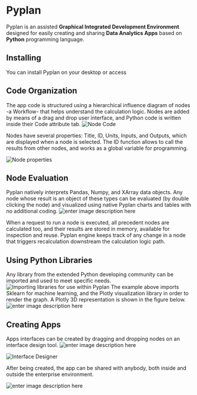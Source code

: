 # **Pyplan**
Pyplan is an assisted  **Graphical Integrated Development Environment** designed for easily creating and sharing **Data Analytics Apps** based on  **Python** programming language.

## **Installing**
You can install Pyplan on your desktop or access 
## **Code Organization**
The app code is structured using a hierarchical influence diagram of nodes -a Workflow- that helps understand the calculation logic. Nodes are added by means of a drag and drop user interface, and Python code is written inside their Code attribute tab. 
![Node Code](http://img.pyplan.org/index_node_code.png)

Nodes have several properties: Title, ID, Units, Inputs, and Outputs, which are displayed when a node is selected. The ID function allows to call the results from other nodes, and works as a global variable for programming.

![Node properties](http://img.pyplan.org/index_node_properties1.png)


## **Node Evaluation**
Pyplan natively interprets Pandas, Numpy, and XArray data objects. Any node whose result is an object of these types can be evaluated (by double clicking the node) and visualized using native Pyplan charts and tables with no additional coding.
![enter image description here](http://img.pyplan.org/Hom_nodeeval.png)

When a request to run a node is executed, all precedent nodes are calculated too, and their results are stored in memory, available for inspection and reuse. Pyplan engine keeps track of any change in a node that triggers recalculation downstream the calculation logic path.

## **Using Python Libraries**
Any library from the extended Python developing community can be imported and used to meet specific needs.
![Importing libraries for use within Pyplan](http://img.pyplan.org/index_import_lib.png)
The example above imports Sklearn for machine learning, and the Plotly visualization library in order to render the graph. A Plotly 3D representation is shown in the figure below.
![enter image description here](http://img.pyplan.org/index_plotly_graph.png)

## **Creating Apps**
Apps interfaces can be created by dragging and dropping nodes on an interface design tool.
![enter image description here](http://img.pyplan.org/Hom_creatif.png)

![Interface Designer](http://img.pyplan.org/Hom_interface.png)

After being created, the app can be shared with anybody, both inside and outside the enterprise environment.

![enter image description here](http://img.pyplan.org/index_share_app_ext.png)





<!--stackedit_data:
eyJoaXN0b3J5IjpbLTEyNjM2OTM5MjMsLTcyNDUwMTkyMywyMT
Q0MzQ3OTg0LC02MzkyMzIwNjYsLTM2MzQ1NjIzMSw2NjE5Mjk2
MjAsLTExNDI2MzY1ODcsLTUxMzgyNTEwMywtMTk5NzQzNTA4My
wtMjAzNTMzOTk0MiwtNjA3MTExMjk3LC0xOTAzNzk5MDc5LC0x
MTUxMDA0OTgyLC0xNjQ0MzU2MTU3LDE3Njg5NTE0NywxOTU3Nz
AwNTQ0LC00NzQ3MjQxMTEsMTM3MDQ3MzUxMywyMDMyMjc2MTAx
LDExMjQ4MjM0NjZdfQ==
-->